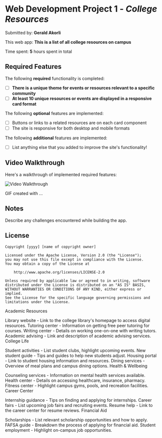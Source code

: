 # Web Development Project 1 - *College Resources*

Submitted by: **Gerald Akorli**

This web app: **This is a list of all college resources on campus**

Time spent: **5** hours spent in total

## Required Features

The following **required** functionality is completed:

- [ ] **There is a unique theme for events or resources relevant to a specific community**
- [ ] **At least 10 unique resources or events are displayed in a responsive card format**

The following **optional** features are implemented:

- [ ] Buttons or links to a related resources are on each card component
- [ ] The site is responsive for both desktop and mobile formats

The following **additional** features are implemented:

* [ ] List anything else that you added to improve the site's functionality!

## Video Walkthrough

Here's a walkthrough of implemented required features:

<img src='http://i.imgur.com/link/to/your/gif/file.gif' title='Video Walkthrough' width='' alt='Video Walkthrough' />

<!-- Replace this with whatever GIF tool you used! -->
GIF created with ...  
<!-- Recommended tools:
[Kap](https://getkap.co/) for macOS
[ScreenToGif](https://www.screentogif.com/) for Windows
[peek](https://github.com/phw/peek) for Linux. -->

## Notes

Describe any challenges encountered while building the app.

## License

    Copyright [yyyy] [name of copyright owner]

    Licensed under the Apache License, Version 2.0 (the "License");
    you may not use this file except in compliance with the License.
    You may obtain a copy of the License at

        http://www.apache.org/licenses/LICENSE-2.0

    Unless required by applicable law or agreed to in writing, software
    distributed under the License is distributed on an "AS IS" BASIS,
    WITHOUT WARRANTIES OR CONDITIONS OF ANY KIND, either express or implied.
    See the License for the specific language governing permissions and
    limitations under the License.


Academic Resources

Library website - Link to the college library's homepage to access digital resources.
Tutoring center - Information on getting free peer tutoring for courses.
Writing center - Details on working one-on-one with writing tutors.
Academic advising - Link and description of academic advising services.
College Life

Student activities - List student clubs, highlight upcoming events.
New student guide - Tips and guides to help new students adjust.
Housing portal - Link to student housing information and resources.
Dining services - Overview of meal plans and campus dining options.
Health & Wellbeing

Counseling services - Information on mental health services available.
Health center - Details on accessing healthcare, insurance, pharmacy.
Fitness center - Highlight campus gyms, pools, and recreation facilities.
Career Center

Internship guidance - Tips on finding and applying for internships.
Career fairs - List upcoming job fairs and recruiting events.
Resume help - Link to the career center for resume reviews.
Financial Aid

Scholarships - List relevant scholarship opportunities and how to apply.
FAFSA guide - Breakdown the process of applying for financial aid.
Student employment - Highlight on-campus job opportunities.